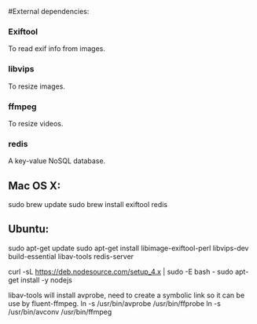 #External dependencies:

### Exiftool
To read exif info from images.
### libvips
To resize images.
### ffmpeg
To resize videos.
### redis
A key-value NoSQL database.

## Mac OS X:
sudo brew update
sudo brew install exiftool redis

## Ubuntu:
sudo apt-get update
sudo apt-get install libimage-exiftool-perl libvips-dev build-essential libav-tools redis-server

curl -sL https://deb.nodesource.com/setup_4.x | sudo -E bash -
sudo apt-get install -y nodejs

libav-tools will install avprobe, need to create a symbolic link so it can be use by fluent-ffmpeg.
ln -s /usr/bin/avprobe /usr/bin/ffprobe
ln -s /usr/bin/avconv /usr/bin/ffmpeg

